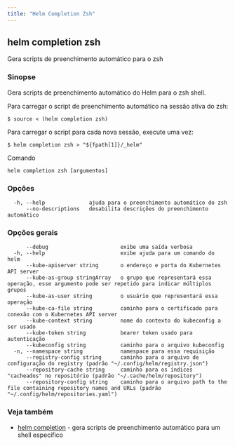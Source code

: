 ```yaml
---
title: "Helm Completion Zsh"
---
```


## helm completion zsh

Gera scripts de preenchimento automático para o zsh

### Sinopse

Gera scripts de preenchimento automático do Helm para o zsh shell.

Para carregar o script de preenchimento automático na sessão ativa do zsh:

```
$ source < (helm completion zsh)
```

Para carregar o script para cada nova sessão, execute uma vez:

```
$ helm completion zsh > "${fpath[1]}/_helm"
```

Comando
```
helm completion zsh [argumentos]
```

### Opções

```
  -h, --help              ajuda para o preenchimento automático do zsh
      --no-descriptions   desabilita descrições do preenchimento automático
```

### Opções gerais

```
      --debug                       exibe uma saída verbosa
  -h, --help                        exibe ajuda para um comando do helm
      --kube-apiserver string       o endereço e porta do Kubernetes API server
      --kube-as-group stringArray   o grupo que representará essa operação, esse argumento pode ser repetido para indicar múltiplos grupos
      --kube-as-user string         o usuário que representará essa operação
      --kube-ca-file string         caminho para o certificado para conexão com o Kubernetes API server
      --kube-context string         nome do contexto do kubeconfig a ser usado
      --kube-token string           bearer token usado para autenticação
      --kubeconfig string           caminho para o arquivo kubeconfig
  -n, --namespace string            namespace para essa requisição
      --registry-config string      caminho para o arquivo de configuração do registry (padrão "~/.config/helm/registry.json")
      --repository-cache string     caminho para os índices "cacheados" no repositório (padrão "~/.cache/helm/repository")
      --repository-config string    caminho para o arquivo path to the file containing repository names and URLs (padrão "~/.config/helm/repositories.yaml")
```

### Veja também

* [helm completion](helm_completion.md)	 - gera scripts de preenchimento automático para um shell específico
